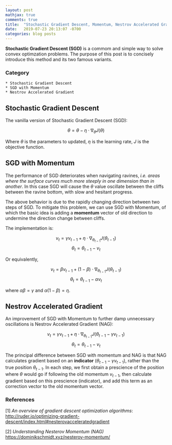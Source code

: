 ```yaml
---
layout: post
mathjax: true
comments: true
title:  "Stochastic Gradient Descent, Momentum, Nestrov Accelerated Gradient"
date:   2019-07-23 20:13:07 -0700
categories: blog posts
---
```


**Stochastic Gradient Descent (SGD)** is a commom and simple way to solve convex optimzation problems. The purpose of this post is to concisely introduce this method and its two famous variants.

### Category
```
* Stochastic Gradient Descent
* SGD with Momentum
* Nestrov Accelerated Gradient
```

## Stochastic Gradient Descent

The vanilla version of Stochastic Gradient Descent (SGD):

$$ \theta = \theta - \eta \cdot \nabla_{\theta} J(\theta) $$

Where $\theta$ is the parameters to updated, $\eta$ is the learning rate, $J$ is the objective function.

## SGD with Momentum

The performance of SGD deteriorates when navigating ravines, *i.e. areas where the surface curves much more steeply in one dimension than in another*. In this case SGD will cause the $\theta$ value oscillate between the cliffs between the ravine bottom, with slow and hesitant progress.

The above behavior is due to the rapidly changing direction between two steps of SGD. To mitigate this problem, we can use SGD with Momentum, of which the basic idea is adding a **momentum** vector of old direction to undermine the direction change between cliffs.

The implementation is:

$$ v_{t} = \gamma v_{t-1} + \eta \cdot \nabla_{\theta_{t-1}} J(\theta_{t-1})$$
$$ \theta_t = \theta_{t-1} - v_{t}$$

Or equivalently,

$$ v_{t} = \beta v_{t-1} + (1 - \beta) \cdot \nabla_{\theta_{t-1}} J(\theta_{t-1})$$
$$ \theta_t = \theta_{t-1} - \alpha v_{t}$$

where $\alpha \beta = \gamma$ and $\alpha (1-\beta) = \eta$.

## Nestrov Accelerated Gradient

An improvement of SGD with Momentum to further damp unnecessary oscillations is Nestrov Accelerated Gradient (NAG):

$$ v_{t} = \gamma v_{t-1} + \eta \cdot \nabla_{\theta_{t-1}} J(\theta_{t-1} - \gamma v_{t-1})$$
$$ \theta_t = \theta_{t-1} - v_{t}$$

The principal difference between SGD with momentum and NAG is that NAG calculates gradient based on an **indicator** ($\theta_{t-1} - \gamma v_{t-1}$), rather than the true position $\theta_{t-1}$. In each step, we first obtain a prescience of the position where $\theta$ would go if following the old momentum $v_{t-1}$, then calculate gradient based on this prescience (indicator), and add this term as an correction vector to the old momentum vector.

### References

[1] *An overview of gradient descent optimization algorithms*: http://ruder.io/optimizing-gradient-descent/index.html#nesterovacceleratedgradient

[2] *Understanding Nesterov Momentum (NAG)* https://dominikschmidt.xyz/nesterov-momentum/
